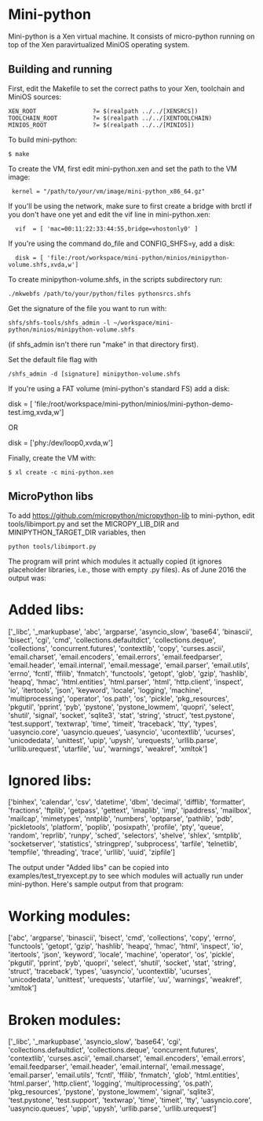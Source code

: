 # Mini-python

Mini-python is a Xen virtual machine. It consists of micro-python
running on top of the Xen paravirtualized MiniOS operating system.

## Building and running

First, edit the Makefile to set the correct paths to your Xen,
toolchain and MiniOS sources:

    XEN_ROOT                ?= $(realpath ../../[XENSRCS])
    TOOLCHAIN_ROOT          ?= $(realpath ../../[XENTOOLCHAIN)
    MINIOS_ROOT             ?= $(realpath ../../[MINIOS])

To build mini-python:

    $ make

To create the VM, first edit mini-python.xen and set the path to the
VM image:

     kernel = "/path/to/your/vm/image/mini-python_x86_64.gz"

If you'll be using the network, make sure to first create a bridge with
brctl if you don't have one yet and edit the vif line in mini-python.xen:

      vif  = [ 'mac=00:11:22:33:44:55,bridge=vhostonly0' ]

If you're using the command do_file and CONFIG_SHFS=y, add a disk:

      disk = [ 'file:/root/workspace/mini-python/minios/minipython-volume.shfs,xvda,w']

To create minipython-volume.shfs, in the scripts subdirectory run:

    ./mkwebfs /path/to/your/python/files pythonsrcs.shfs

Get the signature of the file you want to run with:

    shfs/shfs-tools/shfs_admin -l ~/workspace/mini-python/minios/minipython-volume.shfs

(if shfs_admin isn't there run "make" in that directory first).

Set the default file flag with

    /shfs_admin -d [signature] minipython-volume.shfs

If you're using a FAT volume (mini-python's standard FS) add a disk:

disk = [ 'file:/root/workspace/mini-python/minios/mini-python-demo-test.img,xvda,w']

OR

disk = ['phy:/dev/loop0,xvda,w']

Finally, create the VM with:

    $ xl create -c mini-python.xen


## MicroPython libs

To add https://github.com/micropython/micropython-lib to mini-python, edit
tools/libimport.py and set the MICROPY_LIB_DIR and MINIPYTHON_TARGET_DIR
variables, then

    python tools/libimport.py

The program will print which modules it actually copied (it ignores
placeholder libraries, i.e., those with empty .py files). As of June 2016
the output was:

Added libs:
=====================
['_libc', '_markupbase', 'abc', 'argparse', 'asyncio_slow', 'base64', 'binascii', 'bisect', 'cgi', 'cmd', 'collections.defaultdict', 'collections.deque', 'collections', 'concurrent.futures', 'contextlib', 'copy', 'curses.ascii', 'email.charset', 'email.encoders', 'email.errors', 'email.feedparser', 'email.header', 'email.internal', 'email.message', 'email.parser', 'email.utils', 'errno', 'fcntl', 'ffilib', 'fnmatch', 'functools', 'getopt', 'glob', 'gzip', 'hashlib', 'heapq', 'hmac', 'html.entities', 'html.parser', 'html', 'http.client', 'inspect', 'io', 'itertools', 'json', 'keyword', 'locale', 'logging', 'machine', 'multiprocessing', 'operator', 'os.path', 'os', 'pickle', 'pkg_resources', 'pkgutil', 'pprint', 'pyb', 'pystone', 'pystone_lowmem', 'quopri', 'select', 'shutil', 'signal', 'socket', 'sqlite3', 'stat', 'string', 'struct', 'test.pystone', 'test.support', 'textwrap', 'time', 'timeit', 'traceback', 'tty', 'types', 'uasyncio.core', 'uasyncio.queues', 'uasyncio', 'ucontextlib', 'ucurses', 'unicodedata', 'unittest', 'upip', 'upysh', 'urequests', 'urllib.parse', 'urllib.urequest', 'utarfile', 'uu', 'warnings', 'weakref', 'xmltok']


Ignored libs:
=====================
['binhex', 'calendar', 'csv', 'datetime', 'dbm', 'decimal', 'difflib', 'formatter', 'fractions', 'ftplib', 'getpass', 'gettext', 'imaplib', 'imp', 'ipaddress', 'mailbox', 'mailcap', 'mimetypes', 'nntplib', 'numbers', 'optparse', 'pathlib', 'pdb', 'pickletools', 'platform', 'poplib', 'posixpath', 'profile', 'pty', 'queue', 'random', 'reprlib', 'runpy', 'sched', 'selectors', 'shelve', 'shlex', 'smtplib', 'socketserver', 'statistics', 'stringprep', 'subprocess', 'tarfile', 'telnetlib', 'tempfile', 'threading', 'trace', 'urllib', 'uuid', 'zipfile']

The output under "Added libs" can be copied into examples/test_tryexcept.py to
see which modules will actually run under mini-python. Here's sample output
from that program:

Working modules:
===========================
['abc', 'argparse', 'binascii', 'bisect', 'cmd', 'collections', 'copy', 'errno', 'functools', 'getopt', 'gzip', 'hashlib', 'heapq', 'hmac', 'html', 'inspect', 'io', 'itertools', 'json', 'keyword', 'locale', 'machine', 'operator', 'os', 'pickle', 'pkgutil', 'pprint', 'pyb', 'quopri', 'select', 'shutil', 'socket', 'stat', 'string', 'struct', 'traceback', 'types', 'uasyncio', 'ucontextlib', 'ucurses', 'unicodedata', 'unittest', 'urequests', 'utarfile', 'uu', 'warnings', 'weakref', 'xmltok']

Broken modules:
===========================
['_libc', '_markupbase', 'asyncio_slow', 'base64', 'cgi', 'collections.defaultdict', 'collections.deque', 'concurrent.futures', 'contextlib', 'curses.ascii', 'email.charset', 'email.encoders', 'email.errors', 'email.feedparser', 'email.header', 'email.internal', 'email.message', 'email.parser', 'email.utils', 'fcntl', 'ffilib', 'fnmatch', 'glob', 'html.entities', 'html.parser', 'http.client', 'logging', 'multiprocessing', 'os.path', 'pkg_resources', 'pystone', 'pystone_lowmem', 'signal', 'sqlite3', 'test.pystone', 'test.support', 'textwrap', 'time', 'timeit', 'tty', 'uasyncio.core', 'uasyncio.queues', 'upip', 'upysh', 'urllib.parse', 'urllib.urequest']